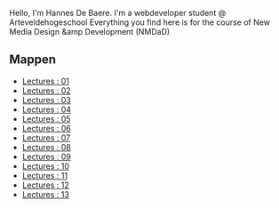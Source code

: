 Hello,
I'm Hannes De Baere.
I'm a webdeveloper student @ Arteveldehogeschool
Everything you find here is for the course of New Media Design &amp Development (NMDaD)


Mappen
------

- [Lectures : 01](/lectures/01/)
- [Lectures : 02](/lectures/02/)
- [Lectures : 03](/lectures/03/)
- [Lectures : 04](/lectures/04/)
- [Lectures : 05](/lectures/05/)
- [Lectures : 06](/lectures/06/)
- [Lectures : 07](/lectures/07/)
- [Lectures : 08](/lectures/08/)
- [Lectures : 09](/lectures/09/)
- [Lectures : 10](/lectures/10/)
- [Lectures : 11](/lectures/11/)
- [Lectures : 12](/lectures/12/)
- [Lectures : 13](/lectures/13/)